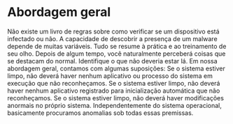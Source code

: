 
# Abordagem geral


Não existe um livro de regras sobre como verificar se um dispositivo está infectado ou não. A capacidade de descobrir a presença de um malware depende de muitas variáveis.
Tudo se resume à prática e ao treinamento de seu olho. Depois de algum tempo, você naturalmente perceberá coisas que se destacam do normal. Identifique o que não deveria estar lá.
Em nossa abordagem geral, contamos com algumas suposições:
Se o sistema estiver limpo, não deverá haver nenhum aplicativo ou processo do sistema em execução que não reconheçamos.
Se o sistema estiver limpo, não deverá haver nenhum aplicativo registrado para inicialização automática que não reconheçamos.
Se o sistema estiver limpo, não deverá haver modificações anormais no próprio sistema.
Independentemente do sistema operacional, basicamente procuramos anomalias sob todas essas premissas.
